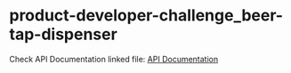 # product-developer-challenge_beer-tap-dispenser

Check API Documentation linked file:
[API Documentation](/api_doc.md)